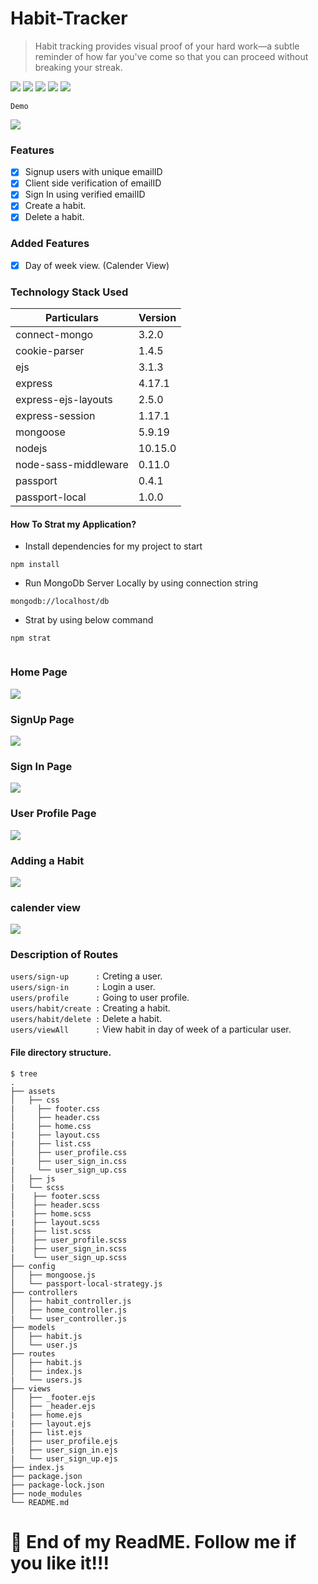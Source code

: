 # Habit-Tracker
>Habit tracking provides visual proof of your hard work—a subtle reminder of how far you've come so that you can proceed without breaking your streak.

![](https://img.shields.io/badge/version-1.0.1-orange) ![](https://img.shields.io/badge/dependencies-up%20to%20date-success) 
![](https://img.shields.io/badge/node--lts%40latest-10.15.0-brightgreen) ![](https://img.shields.io/badge/platform-win--32%20%7C%20win--64-lightgrey)
![](https://img.shields.io/badge/website-offline-lightgrey)

```
Demo
```
![](https://github.com/Yaswant-Kumar-Singhi/Habit-Tracker/blob/master/assets/screenshort/working%20gif.gif)



### Features
- [x] Signup users with unique emailID
- [x] Client side verification of emailID
- [x] Sign In using verified emailID
- [x] Create a habit.
- [x] Delete a habit.

### Added Features
- [x] Day of week view. (Calender View)

### Technology Stack Used

Particulars | Version
----------- | ---------
connect-mongo | 3.2.0
cookie-parser	| 1.4.5
ejs	| 3.1.3
express	| 4.17.1
express-ejs-layouts	| 2.5.0
express-session	| 1.17.1
mongoose	| 5.9.19
nodejs | 10.15.0
node-sass-middleware	| 0.11.0
passport	| 0.4.1
passport-local	| 1.0.0



#### How To Strat my Application?

* Install dependencies for my project to start
```
npm install

```
* Run MongoDb Server Locally by using connection string
```
mongodb://localhost/db

```
* Strat by using below command
```
npm strat 
 
```

### Home Page
![](https://github.com/Yaswant-Kumar-Singhi/Habit-Tracker/blob/master/assets/screenshort/HomePage.JPG)


### SignUp Page
![](https://github.com/Yaswant-Kumar-Singhi/Habit-Tracker/blob/master/assets/screenshort/SignUpForm.JPG)


### Sign In Page
![](https://github.com/Yaswant-Kumar-Singhi/Habit-Tracker/blob/master/assets/screenshort/SignInForm.JPG)


### User Profile Page
![](https://github.com/Yaswant-Kumar-Singhi/Habit-Tracker/blob/master/assets/screenshort/UserProfile.JPG)


### Adding a Habit
![](https://github.com/Yaswant-Kumar-Singhi/Habit-Tracker/blob/master/assets/screenshort/AddingHabbitViewUser.JPG)


### calender view
![](https://github.com/Yaswant-Kumar-Singhi/Habit-Tracker/blob/master/assets/screenshort/Capture.JPG)


### Description of Routes

`users/sign-up      :` Creting a user. <br>
`users/sign-in      :` Login a user. <br>
`users/profile      :` Going to user profile.<br>
`users/habit/create :` Creating a habit.<br>
`users/habit/delete :` Delete a habit.<br>
`users/viewAll      :` View habit in day of week of a particular user.<br>


 #### File directory structure.
```
$ tree
.
├── assets
│   ├── css
|     ├── footer.css
│     ├── header.css
|     ├── home.css
|     ├── layout.css
|     ├── list.css
│     ├── user_profile.css
|     ├── user_sign_in.css
|     └── user_sign_up.css
│   ├── js
|   └── scss
|    ├── footer.scss
│    ├── header.scss
|    ├── home.scss
|    ├── layout.scss
|    ├── list.scss
│    ├── user_profile.scss
|    ├── user_sign_in.scss
|    └── user_sign_up.scss
├── config
│   ├── mongoose.js
│   └── passport-local-strategy.js
├── controllers
│   ├── habit_controller.js
│   ├── home_controller.js
|   └── user_controller.js
├── models
│   ├── habit.js
│   └── user.js
├── routes
│   ├── habit.js
│   ├── index.js
|   └── users.js
├── views
│   ├── _footer.ejs
│   ├── _header.ejs
|   ├── home.ejs
|   ├── layout.ejs
|   ├── list.ejs
│   ├── user_profile.ejs
|   ├── user_sign_in.ejs
|   └── user_sign_up.ejs
├── index.js
├── package.json
├── package-lock.json
├── node_modules
└── README.md
```
 
# :eyes: End of my ReadME. Follow me if you like it!!!

 
